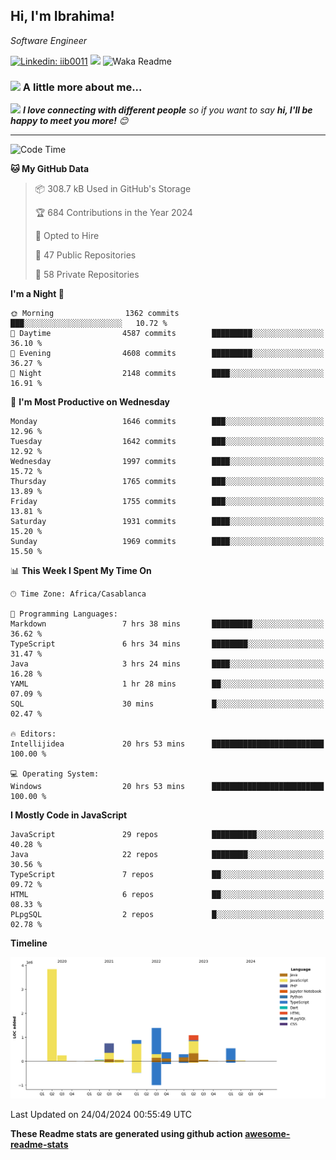 <h2>Hi, I'm Ibrahima! </h2>
<p><em>Software Engineer 
</em></p>


[![Linkedin: iib0011](https://img.shields.io/badge/-iib0011-blue?style=flat-square&logo=Linkedin&logoColor=white&link=https://www.linkedin.com/in/iib0011/)](https://www.linkedin.com/in/iib0011/)
![](https://visitor-badge.glitch.me/badge?page_id=iib0011)
![Waka Readme](https://github.com/iib0011/iib0011/workflows/Waka%20Readme/badge.svg)


### <img src="https://media.giphy.com/media/VgCDAzcKvsR6OM0uWg/giphy.gif" width="50"> A little more about me...  


<img src="https://media.giphy.com/media/LnQjpWaON8nhr21vNW/giphy.gif" width="60"> <em><b>I love connecting with different people</b> so if you want to say <b>hi, I'll be happy to meet you more!</b> 😊</em>

---
<!--START_SECTION:waka-->
![Code Time](http://img.shields.io/badge/Code%20Time-3%2C281%20hrs%2049%20mins-blue)

**🐱 My GitHub Data** 

> 📦 308.7 kB Used in GitHub's Storage 
 > 
> 🏆 684 Contributions in the Year 2024
 > 
> 💼 Opted to Hire
 > 
> 📜 47 Public Repositories 
 > 
> 🔑 58 Private Repositories 
 > 
**I'm a Night 🦉** 

```text
🌞 Morning                1362 commits        ███░░░░░░░░░░░░░░░░░░░░░░   10.72 % 
🌆 Daytime                4587 commits        █████████░░░░░░░░░░░░░░░░   36.10 % 
🌃 Evening                4608 commits        █████████░░░░░░░░░░░░░░░░   36.27 % 
🌙 Night                  2148 commits        ████░░░░░░░░░░░░░░░░░░░░░   16.91 % 
```
📅 **I'm Most Productive on Wednesday** 

```text
Monday                   1646 commits        ███░░░░░░░░░░░░░░░░░░░░░░   12.96 % 
Tuesday                  1642 commits        ███░░░░░░░░░░░░░░░░░░░░░░   12.92 % 
Wednesday                1997 commits        ████░░░░░░░░░░░░░░░░░░░░░   15.72 % 
Thursday                 1765 commits        ███░░░░░░░░░░░░░░░░░░░░░░   13.89 % 
Friday                   1755 commits        ███░░░░░░░░░░░░░░░░░░░░░░   13.81 % 
Saturday                 1931 commits        ████░░░░░░░░░░░░░░░░░░░░░   15.20 % 
Sunday                   1969 commits        ████░░░░░░░░░░░░░░░░░░░░░   15.50 % 
```


📊 **This Week I Spent My Time On** 

```text
🕑︎ Time Zone: Africa/Casablanca

💬 Programming Languages: 
Markdown                 7 hrs 38 mins       █████████░░░░░░░░░░░░░░░░   36.62 % 
TypeScript               6 hrs 34 mins       ████████░░░░░░░░░░░░░░░░░   31.47 % 
Java                     3 hrs 24 mins       ████░░░░░░░░░░░░░░░░░░░░░   16.28 % 
YAML                     1 hr 28 mins        ██░░░░░░░░░░░░░░░░░░░░░░░   07.09 % 
SQL                      30 mins             █░░░░░░░░░░░░░░░░░░░░░░░░   02.47 % 

🔥 Editors: 
Intellijidea             20 hrs 53 mins      █████████████████████████   100.00 % 

💻 Operating System: 
Windows                  20 hrs 53 mins      █████████████████████████   100.00 % 
```

**I Mostly Code in JavaScript** 

```text
JavaScript               29 repos            ██████████░░░░░░░░░░░░░░░   40.28 % 
Java                     22 repos            ████████░░░░░░░░░░░░░░░░░   30.56 % 
TypeScript               7 repos             ██░░░░░░░░░░░░░░░░░░░░░░░   09.72 % 
HTML                     6 repos             ██░░░░░░░░░░░░░░░░░░░░░░░   08.33 % 
PLpgSQL                  2 repos             █░░░░░░░░░░░░░░░░░░░░░░░░   02.78 % 
```



**Timeline**

![Lines of Code chart](https://raw.githubusercontent.com/iib0011/iib0011/master/assets/bar_graph.png)


 Last Updated on 24/04/2024 00:55:49 UTC
<!--END_SECTION:waka-->

**These Readme stats are generated using github action [awesome-readme-stats](https://github.com/iib0011/waka-readme-stats)**
